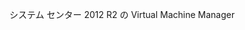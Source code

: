 <Token xmlns:xlink="http://www.w3.org/1999/xlink">システム センター 2012 R2 の Virtual Machine Manager</Token>